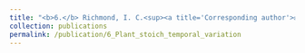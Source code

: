```yaml
---
title: "<b>6.</b> Richmond, I. C.<sup><a title='Corresponding author'>✉</a></sup>, Leroux, S. H., Vander Wal, E., Heckford, T. R., <u>Rizzuto, M.</u>, Balluffi-Fry, J., Kennah, J., Wiersma, Y. F. [in review]. **Temporal variation and its drivers in the elemental traits of four boreal plant species.**"
collection: publications
permalink: /publication/6_Plant_stoich_temporal_variation
---
```

